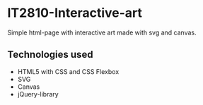 # IT2810-Interactive-art
Simple html-page with interactive art made with svg and canvas.

## Technologies used
- HTML5 with CSS and CSS Flexbox
- SVG
- Canvas
- jQuery-library